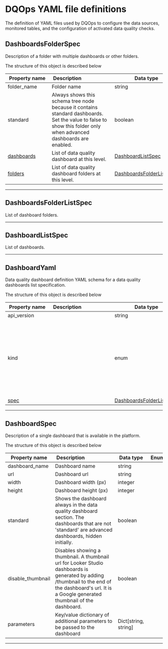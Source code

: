 # DQOps YAML file definitions
The definition of YAML files used by DQOps to configure the data sources, monitored tables, and the configuration of activated data quality checks.


## DashboardsFolderSpec
Description of a folder with multiple dashboards or other folders.









The structure of this object is described below

|&nbsp;Property&nbsp;name&nbsp;|&nbsp;Description&nbsp;&nbsp;&nbsp;&nbsp;&nbsp;&nbsp;&nbsp;&nbsp;&nbsp;&nbsp;&nbsp;&nbsp;&nbsp;&nbsp;&nbsp;&nbsp;&nbsp;&nbsp;&nbsp;&nbsp;&nbsp;|&nbsp;Data&nbsp;type&nbsp;|&nbsp;Enum&nbsp;values&nbsp;|&nbsp;Default&nbsp;value&nbsp;|&nbsp;Sample&nbsp;values&nbsp;|
|---------------|---------------------------------|-----------|-------------|---------------|---------------|
|folder_name|Folder name|string| | | |
|standard|Always shows this schema tree node because it contains standard dashboards. Set the value to false to show this folder only when advanced dashboards are enabled.|boolean| | | |
|[dashboards](./DashboardYaml.md#DashboardListSpec)|List of data quality dashboard at this level.|[DashboardListSpec](./DashboardYaml.md#DashboardListSpec)| | | |
|[folders](./DashboardYaml.md#DashboardsFolderListSpec)|List of data quality dashboard folders at this level.|[DashboardsFolderListSpec](./DashboardYaml.md#DashboardsFolderListSpec)| | | |









___


## DashboardsFolderListSpec
List of dashboard folders.







___


## DashboardListSpec
List of dashboards.

















___


## DashboardYaml
Data quality dashboard definition YAML schema for a data quality dashboards list specification.









The structure of this object is described below

|&nbsp;Property&nbsp;name&nbsp;|&nbsp;Description&nbsp;&nbsp;&nbsp;&nbsp;&nbsp;&nbsp;&nbsp;&nbsp;&nbsp;&nbsp;&nbsp;&nbsp;&nbsp;&nbsp;&nbsp;&nbsp;&nbsp;&nbsp;&nbsp;&nbsp;&nbsp;|&nbsp;Data&nbsp;type&nbsp;|&nbsp;Enum&nbsp;values&nbsp;|&nbsp;Default&nbsp;value&nbsp;|&nbsp;Sample&nbsp;values&nbsp;|
|---------------|---------------------------------|-----------|-------------|---------------|---------------|
|api_version||string| | | |
|kind||enum|default_schedules<br/>settings<br/>default_notifications<br/>rule<br/>sensor<br/>source<br/>check<br/>dashboards<br/>default_checks<br/>table<br/>provider_sensor<br/>file_index<br/>| | |
|[spec](./DashboardYaml.md#DashboardsFolderListSpec)||[DashboardsFolderListSpec](./DashboardYaml.md#DashboardsFolderListSpec)| | | |









___


## DashboardSpec
Description of a single dashboard that is available in the platform.









The structure of this object is described below

|&nbsp;Property&nbsp;name&nbsp;|&nbsp;Description&nbsp;&nbsp;&nbsp;&nbsp;&nbsp;&nbsp;&nbsp;&nbsp;&nbsp;&nbsp;&nbsp;&nbsp;&nbsp;&nbsp;&nbsp;&nbsp;&nbsp;&nbsp;&nbsp;&nbsp;&nbsp;|&nbsp;Data&nbsp;type&nbsp;|&nbsp;Enum&nbsp;values&nbsp;|&nbsp;Default&nbsp;value&nbsp;|&nbsp;Sample&nbsp;values&nbsp;|
|---------------|---------------------------------|-----------|-------------|---------------|---------------|
|dashboard_name|Dashboard name|string| | | |
|url|Dashboard url|string| | | |
|width|Dashboard width (px)|integer| | | |
|height|Dashboard height (px)|integer| | | |
|standard|Shows the dashboard always in the data quality dashboard section. The dashboards that are not &#x27;standard&#x27; are advanced dashboards, hidden initially.|boolean| | | |
|disable_thumbnail|Disables showing a thumbnail. A thumbnail url for Looker Studio dashboards is generated by adding /thumbnail to the end of the dashboard&#x27;s url. It is a Google generated thumbnail of the dashboard.|boolean| | | |
|parameters|Key/value dictionary of additional parameters to be passed to the dashboard|Dict[string, string]| | | |









___


